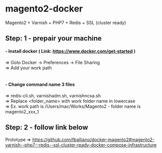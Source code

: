 # magento2-docker
Magento2 + Varnish + PHP7 + Redis + SSL (cluster ready)

## Step: 1 - prepair your machine
#### - Install docker ( Link: https://www.docker.com/get-started )
=> Goto Docker -> Preferences -> File Sharing<br>
=> Add your work path
<br>
<br>

#### - Change command name 3 files
=> redis-cli.sh, varnishadm.sh, varnishncsa.sh<br>
=> Replace <folder_name> with work folder name in lowercase<br>
=> Ex. work path is /Users/mac/Works/Magento2 - folder name is magento2_xxx_1

## Step: 2 - follow link below
Prototype => https://github.com/fballiano/docker-magento2#magento2-varnish--php7--redis--ssl-cluster-ready-docker-compose-infrastructure
